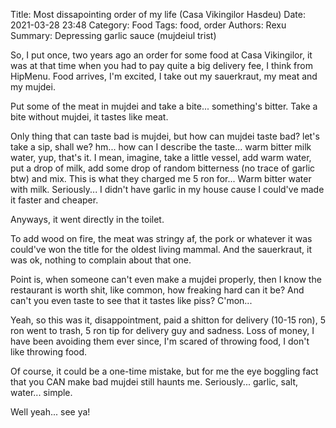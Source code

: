 Title: Most dissapointing order of my life (Casa Vikingilor Hasdeu)
Date: 2021-03-28 23:48
Category: Food
Tags: food, order
Authors: Rexu
Summary: Depressing garlic sauce (mujdeiul trist)

So, I put once, two years ago an order for some food at Casa Vikingilor, it was at that time when you had to pay quite a big delivery fee, I think from HipMenu.
Food arrives, I'm excited, I take out my sauerkraut, my meat and my mujdei.

Put some of the meat in mujdei and take a bite... something's bitter. Take a bite without mujdei, it tastes like meat.

Only thing that can taste bad is mujdei, but how can mujdei taste bad? let's take a sip, shall we? hm... how can I describe the taste... warm bitter milk water, yup, that's it.
I mean, imagine, take a little vessel, add warm water, put a drop of milk, add some drop of random bitterness (no trace of garlic btw) and mix.
This is what they charged me 5 ron for... Warm bitter water with milk. Seriously... I didn't have garlic in my house cause I could've made it faster and cheaper.

Anyways, it went directly in the toilet.

To add wood on fire, the meat was stringy af, the pork or whatever it was could've won the title for the oldest living mammal.
And the sauerkraut, it was ok, nothing to complain about that one.

Point is, when someone can't even make a mujdei properly, then I know the restaurant is worth shit, like common, how freaking hard can it be? And can't you even taste to see that it tastes like piss? C'mon...

Yeah, so this was it, disappointment, paid a shitton for delivery (10-15 ron), 5 ron went to trash, 5 ron tip for delivery guy and sadness. Loss of money, I have been avoiding them ever since, I'm scared of throwing food, I don't like throwing food.

Of course, it could be a one-time mistake, but for me the eye boggling fact that you CAN make bad mujdei still haunts me. Seriously... garlic, salt, water... simple.

Well yeah... see ya!
